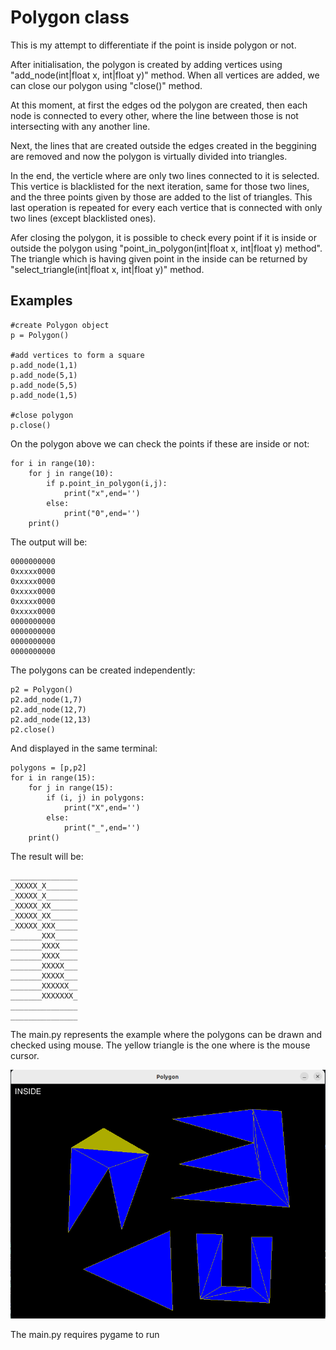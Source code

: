 # Polygon class

This is my attempt to differentiate if the point is inside polygon or not.

After initialisation, the polygon is created by adding vertices using "add_node(int|float x, int|float y)" method.
When all vertices are added, we can close our polygon using "close()" method.

At this moment, at first the edges od the polygon are created, then each node is connected to every other, where the line between those is not intersecting with any another line.

Next, the lines that are created outside the edges created in the beggining are removed and now the polygon is virtually divided into triangles.

In the end, the verticle where are only two lines connected to it is selected. This vertice is blacklisted for the next iteration, same for those two lines, and the three points given by those are added to the list of triangles.
This last operation is repeated for every each vertice that is connected with only two lines (except blacklisted ones).

Afer closing the polygon, it is possible to check every point if it is inside or outside the polygon using "point_in_polygon(int|float x, int|float y) method". The triangle which is having given point in the inside can be returned by "select_triangle(int|float x, int|float y)" method.

## Examples

    #create Polygon object
    p = Polygon()

    #add vertices to form a square
    p.add_node(1,1)
    p.add_node(5,1)
    p.add_node(5,5)
    p.add_node(1,5)

    #close polygon
    p.close()

On the polygon above we can check the points if these are inside or not:

    for i in range(10):
        for j in range(10):
            if p.point_in_polygon(i,j):
                print("x",end='')
            else:
                print("0",end='')
        print()

The output will be:

    0000000000
    0xxxxx0000
    0xxxxx0000
    0xxxxx0000
    0xxxxx0000
    0xxxxx0000
    0000000000
    0000000000
    0000000000
    0000000000


The polygons can be created independently:

    p2 = Polygon()
    p2.add_node(1,7)
    p2.add_node(12,7)
    p2.add_node(12,13)
    p2.close()

And displayed in the same terminal:

    polygons = [p,p2]
    for i in range(15):
        for j in range(15):
            if (i, j) in polygons:
                print("X",end='')
            else:
                print("_",end='')
        print()

The result will be:

    _______________
    _XXXXX_X_______
    _XXXXX_X_______
    _XXXXX_XX______
    _XXXXX_XX______
    _XXXXX_XXX_____
    _______XXX_____
    _______XXXX____
    _______XXXX____
    _______XXXXX___
    _______XXXXX___
    _______XXXXXX__
    _______XXXXXXX_
    _______________
    _______________

The main.py represents the example where the polygons can be drawn and checked using mouse.
The yellow triangle is the one where is the mouse cursor.

![Polygons drawn using a mouse](https://raw.githubusercontent.com/wilmaOlcho/polygon/master/polygons.png)

The main.py requires pygame to run
